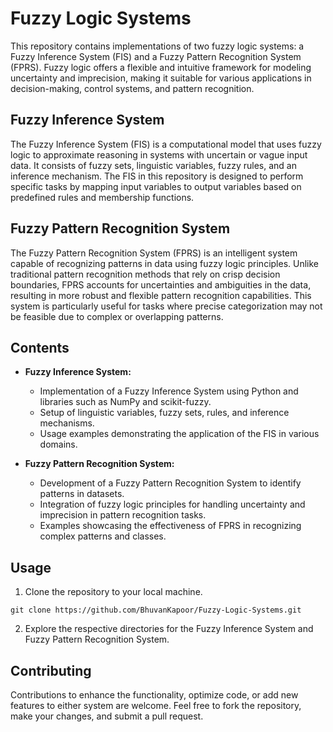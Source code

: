 # Fuzzy Logic Systems

This repository contains implementations of two fuzzy logic systems: a Fuzzy Inference System (FIS) and a Fuzzy Pattern Recognition System (FPRS). Fuzzy logic offers a flexible and intuitive framework for modeling uncertainty and imprecision, making it suitable for various applications in decision-making, control systems, and pattern recognition.

## Fuzzy Inference System

The Fuzzy Inference System (FIS) is a computational model that uses fuzzy logic to approximate reasoning in systems with uncertain or vague input data. It consists of fuzzy sets, linguistic variables, fuzzy rules, and an inference mechanism. The FIS in this repository is designed to perform specific tasks by mapping input variables to output variables based on predefined rules and membership functions.

## Fuzzy Pattern Recognition System

The Fuzzy Pattern Recognition System (FPRS) is an intelligent system capable of recognizing patterns in data using fuzzy logic principles. Unlike traditional pattern recognition methods that rely on crisp decision boundaries, FPRS accounts for uncertainties and ambiguities in the data, resulting in more robust and flexible pattern recognition capabilities. This system is particularly useful for tasks where precise categorization may not be feasible due to complex or overlapping patterns.

## Contents

- **Fuzzy Inference System:**
  - Implementation of a Fuzzy Inference System using Python and libraries such as NumPy and scikit-fuzzy.
  - Setup of linguistic variables, fuzzy sets, rules, and inference mechanisms.
  - Usage examples demonstrating the application of the FIS in various domains.

- **Fuzzy Pattern Recognition System:**
  - Development of a Fuzzy Pattern Recognition System to identify patterns in datasets.
  - Integration of fuzzy logic principles for handling uncertainty and imprecision in pattern recognition tasks.
  - Examples showcasing the effectiveness of FPRS in recognizing complex patterns and classes.

## Usage

1. Clone the repository to your local machine.
```
git clone https://github.com/BhuvanKapoor/Fuzzy-Logic-Systems.git
```
2. Explore the respective directories for the Fuzzy Inference System and Fuzzy Pattern Recognition System.

## Contributing

Contributions to enhance the functionality, optimize code, or add new features to either system are welcome. Feel free to fork the repository, make your changes, and submit a pull request.